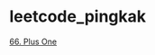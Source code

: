# leetcode_pingkak

[66. Plus One](https://github.com/WasabiPingKak/leetcode_pingkak/blob/main/Problems/66%20-%20Plus%20One.md)